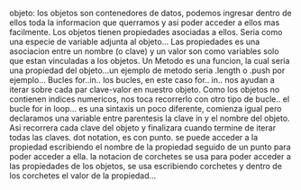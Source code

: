 objeto: los objetos son contenedores de datos, podemos ingresar dentro de ellos toda
 la informacion que querramos y asi poder acceder a ellos mas facilmente. Los objetos 
 tienen propiedades asociadas a ellos. Seria como una especie de variable adjunta al objeto...
 Las propiedades es una asociacion entre un nombre (o clave) y un valor son como variables solo que estan vinculadas a los objetos.
 Un Metodo es una funcion, la cual seria una propiedad del objeto...un ejemplo de metodo seria .length o .push por ejemplo...
 Bucles for..in.. los bucles, en este caso for.. in.. nos ayudan a iterar sobre cada par clave-valor en nuestro objeto. Como los objetos no 
 contienen indices numericos, nos toca recorrerlo con otro tipo de bucle.. el bucle for in loop... 
 es una sintaxis un poco diferente, comienza igual pero declaramos una variable entre parentesis la clave in y el nombre del objeto. Asi 
 recorrera cada clave del objeto y finalizara cuando termine de iterar todas las claves.
 dot notation, es con punto. se puede acceder a la propiedad escribiendo el nombre de la propiedad seguido de un punto para poder acceder a ella.
 la notacion de corchetes se usa para poder acceder a las propiedades de los objetos, se usa escribiendo corchetes y dentro de los corchetes el valor de la propiedad... 